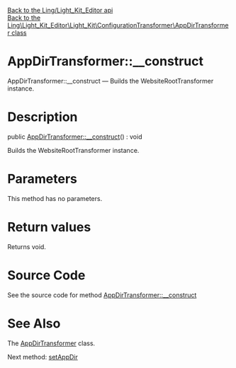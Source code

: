 [Back to the Ling/Light_Kit_Editor api](https://github.com/lingtalfi/Light_Kit_Editor/blob/master/doc/api/Ling/Light_Kit_Editor.md)<br>
[Back to the Ling\Light_Kit_Editor\Light_Kit\ConfigurationTransformer\AppDirTransformer class](https://github.com/lingtalfi/Light_Kit_Editor/blob/master/doc/api/Ling/Light_Kit_Editor/Light_Kit/ConfigurationTransformer/AppDirTransformer.md)


AppDirTransformer::__construct
================



AppDirTransformer::__construct — Builds the WebsiteRootTransformer instance.




Description
================


public [AppDirTransformer::__construct](https://github.com/lingtalfi/Light_Kit_Editor/blob/master/doc/api/Ling/Light_Kit_Editor/Light_Kit/ConfigurationTransformer/AppDirTransformer/__construct.md)() : void




Builds the WebsiteRootTransformer instance.




Parameters
================

This method has no parameters.


Return values
================

Returns void.








Source Code
===========
See the source code for method [AppDirTransformer::__construct](https://github.com/lingtalfi/Light_Kit_Editor/blob/master/Light_Kit/ConfigurationTransformer/AppDirTransformer.php#L26-L29)


See Also
================

The [AppDirTransformer](https://github.com/lingtalfi/Light_Kit_Editor/blob/master/doc/api/Ling/Light_Kit_Editor/Light_Kit/ConfigurationTransformer/AppDirTransformer.md) class.

Next method: [setAppDir](https://github.com/lingtalfi/Light_Kit_Editor/blob/master/doc/api/Ling/Light_Kit_Editor/Light_Kit/ConfigurationTransformer/AppDirTransformer/setAppDir.md)<br>

